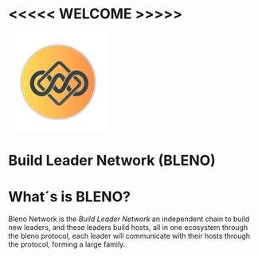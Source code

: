 # <<<<< WELCOME >>>>>                                           
<img src='logo.png' width='200' height='200'  alt="Project's logo" />

# Build Leader Network (BLENO)

# What´s is BLENO?

Bleno Network is the *Build Leader Network* an independent chain to build new leaders,
and these leaders build hosts, all in one ecosystem through the bleno protocol, 
each leader will communicate with their hosts through the protocol, 
forming a large family.
